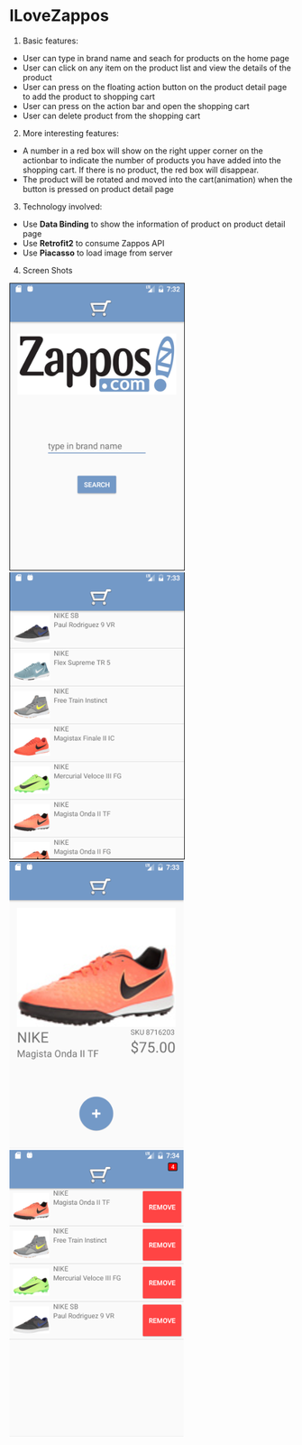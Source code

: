 # ILoveZappos

1. Basic features:

 * User can type in brand name and seach for products on the home page
 * User can click on any item on the product list and view the details of the product
 * User can press on the floating action button on the product detail page to add the product to shopping cart
 * User can press on the action bar and open the shopping cart
 * User can delete product from the shopping cart

2. More interesting features:

 * A number in a red box will show on the right upper corner on the actionbar to indicate the number of products you have added into the shopping cart. If there is no product, the red box will disappear.
 * The product will be rotated and moved into the cart(animation) when the button is pressed on product detail page

3. Technology involved:

* Use **Data Binding** to show the information of product on product detail page
* Use **Retrofit2** to consume Zappos API
* Use **Piacasso** to load image from server

4. Screen Shots

![alt tag](https://github.com/shawnli2010/ILoveZappos/blob/master/screen_shots/home_page.png)
![alt tag](https://github.com/shawnli2010/ILoveZappos/blob/master/screen_shots/product_list_page.png)
![alt tag](https://github.com/shawnli2010/ILoveZappos/blob/master/screen_shots/product_detail_page.png)
![alt tag](https://github.com/shawnli2010/ILoveZappos/blob/master/screen_shots/shopping_cart_page.png)





